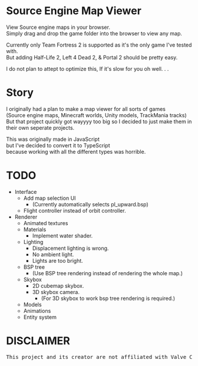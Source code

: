   
# Source Engine Map Viewer  
  
View Source engine maps in your browser.  
Simply drag and drop the game folder into the browser to view any map.  
  
Currently only Team Fortress 2 is supported as it's the only game I've tested with.  
But adding Half-Life 2, Left 4 Dead 2, & Portal 2 should be pretty easy.  
  
I do not plan to attept to optimize this, If it's slow for you oh well. . .  
  
# Story  
  
I originally had a plan to make a map viewer for all sorts of games  
(Source engine maps, Minecraft worlds, Unity models, TrackMania tracks)  
But that project quickly got wayyyy too big so I decided to just make them in their own seperate projects.  
  
This was originally made in JavaScript  
but I've decided to convert it to TypeScript  
because working with all the different types was horrible.  
  
# TODO  
  
* Interface  
    * Add map selection UI  
        * (Currently automatically selects pl_upward.bsp)  
    * Flight controller instead of orbit controller.  
* Renderer  
    * Animated textures  
    * Materials  
        * Implement water shader.  
    * Lighting  
        * Displacement lighting is wrong.  
        * No ambient light.  
        * Lights are too bright.  
    * BSP tree  
        * (Use BSP tree rendering instead of rendering the whole map.)  
    * Skybox  
        * 2D cubemap skybox.  
        * 3D skybox camera.  
            * (For 3D skybox to work bsp tree rendering is required.)  
    * Models  
    * Animations  
    * Entity system  
  
# DISCLAIMER  
<pre>
This project and its creator are not affiliated with Valve Corporation
</pre>  
  